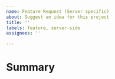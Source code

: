 ```yaml
---
name: Feature Request (Server specific)
about: Suggest an idea for this project
title: ''
labels: feature, server-side
assignees: ''

---
```


# Summary

<!-- Tell us what the suggestion is -->

